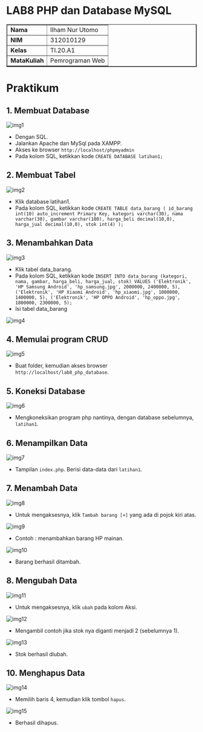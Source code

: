 # LAB8 PHP dan Database MySQL

<table border="2" cellpading="10">
  <tr>
    <td><b>Nama</b></td>
    <td>Ilham Nur Utomo</td>
  </tr>
  <tr>
    <td><b>NIM</b></td>
    <td>312010129</td>
  </tr>
  <tr>
    <td><b>Kelas</b></td>
    <td>TI.20.A1</td>
  </tr>
  <tr>
    <td><b>MataKuliah</b></td>
    <td>Pemrograman Web</td>
  </tr>
</table>

# <b>Praktikum</b>

## <b>1. Membuat Database </b>
![img1](img-git/1-create-db.PNG)
- Dengan SQL.
- Jalankan Apache dan MySql pada XAMPP.
- Akses ke browser ``http://localhost/phpmyadmin``
- Pada kolom SQL, ketikkan kode ``CREATE DATABASE latihan1;``

## <b>2. Membuat Tabel </b>
![img2](img-git/2-create-tb.PNG)
- Klik database latihan1.
- Pada kolom SQL, ketikkan kode 
`CREATE TABLE data_barang (
 id_barang int(10) auto_increment Primary Key,
 kategori varchar(30),
 nama varchar(30),
 gambar varchar(100),
 harga_beli decimal(10,0),
 harga_jual decimal(10,0),
 stok int(4)
);`

## <b>3. Menambahkan Data </b>
![img3](img-git/3-insert.PNG)
- Klik tabel data_barang.
- Pada kolom SQL, ketikkan kode 
`INSERT INTO data_barang (kategori, nama, gambar, harga_beli, harga_jual, stok)
VALUES ('Elektronik', 'HP Samsung Android', 'hp_samsung.jpg', 2000000, 2400000, 5),
('Elektronik', 'HP Xiaomi Android', 'hp_xiaomi.jpg', 1000000, 1400000, 5),
('Elektronik', 'HP OPPO Android', 'hp_oppo.jpg', 1800000, 2300000, 5);
`
- Isi tabel data_barang

![img4](img-git/4-insert-v.PNG)

## <b>4. Memulai program CRUD </b>
![img5](img-git/5-crud-f.PNG)
- Buat folder, kemudian akses browser ``http://localhost/lab8_php_database``.

## <b>5. Koneksi Database </b>
![img6](img-git/6-crud-c.PNG)
- Mengkoneksikan program php nantinya, dengan database sebelumnya, ``latihan1``.

## <b>6. Menampilkan Data </b>
![img7](img-git/7-r-data.PNG)
- Tampilan ``index.php``. Berisi data-data dari ``latihan1``.

## <b>7. Menambah Data </b>
![img8](img-git/8-a-data.PNG)
- Untuk mengaksesnya, klik ``Tambah barang [+]`` yang ada di pojok kiri atas.

![img9](img-git/9-a-data.PNG)
- Contoh : menambahkan barang HP mainan.

![img10](img-git/10-a-data.PNG)
- Barang berhasil ditambah.

## <b>8. Mengubah Data </b>
![img11](img-git/11-e-data.PNG)
- Untuk mengaksesnya, klik ``ubah`` pada kolom Aksi.

![img12](img-git/12-e-data.PNG)
- Mengambil contoh jika stok nya diganti menjadi 2 (sebelumnya 1).

![img13](img-git/13-e-data.PNG)
- Stok berhasil diubah.

## <b>10. Menghapus Data </b>
![img14](img-git/14-d-data.PNG)
- Memilih baris 4, kemudian klik tombol ``hapus``.

![img15](img-git/15-d-data.PNG)
- Berhasil dihapus.